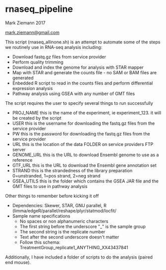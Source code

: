 # rnaseq_pipeline

Mark Ziemann 2017

mark.ziemann@gmail.com

This script (rnaseq_allinone.sh) is an attempt to automate some of the steps we routinely use in RNA-seq analysis 
including:
- Download fastq.gz files from service provider
- Perform quality trimming
- Download and index the genome for analysis with STAR mapper
- Map with STAR and generate the counts file - no SAM or BAM files are generated
- Enbedded R script to read in the counts files and perform differential expression analysis
- Pathway analysis using GSEA with any number of GMT files

The script requires the user to specify several things to run successfully
- PROJ_NAME this is the name of the experiment, ie experiment_123. it will be created by the script
- USER this is the username for downloading the fastq.gz files from the service provider
- PW this is the password for downloading the fastq.gz files from the service provider 
- URL this is the location of the data FOLDER on service providers FTP server
- GENOME_URL this is the URL to download Ensembl genome to use as a reference
- GTF_URL this is the URL to download the Ensembl gene annotation set
- STRAND this is the strandedness of the library preparation 0=unstranded, 1=pos strand, 2=neg strand
- GSEA_UTILS this is the folder which contains the GSEA JAR file and the GMT files to use in pathway analysis

Other things to remember before kicking it off
- Dependencies: Skewer, STAR, GNU parallel, R (limma/edgeR/parallel/reshape/plyr/statmod/locfit/
- Sample name specifications
   - No spaces or non alphanumeric characters
   - The first string before the underscore "_" is the sample group
   - The second string is the replicate number
   - Text after the second underscore doesn't matter
   - Follow this schema: TreatmentGroup_replicate1_ANYTHING_XX43437841

Additionally, I have included a folder of scripts to do the analysis (paired end mouse).

